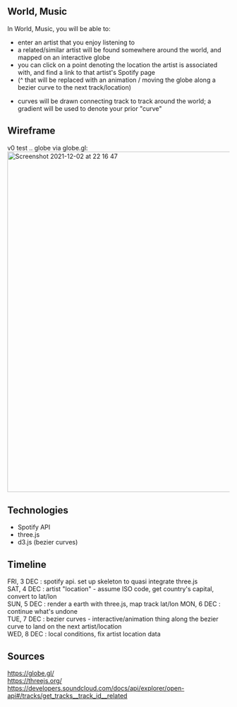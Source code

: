## World, Music
In World, Music, you will be able to:
- enter an artist that you enjoy listening to
- a related/similar artist will be found somewhere around the world, and mapped on an interactive globe
- you can click on a point denoting the location the artist is associated with, and find a link to that artist's Spotify page
- (^ that will be replaced with an animation / moving the globe along a bezier curve to the next track/location)
<!-- - if I figure out the SoundCloud SDK, you will be able to play the track on-site -->
- curves will be drawn connecting track to track around the world; a gradient will be used to denote your prior "curve"

<!--## Research
- finding related track and its "location" - as in where the artist is from?
- what if there are multiple uploads for the same track, can i find a reliable one?
- autofill? what if the track doesn't exist on soundcloud - what if a location isn't appended?
- globe design
- what if a user wants to search a new song?
- what if a related track doesn't exist?-->

## Wireframe
v0 test .. globe via globe.gl:<br>
<img width="771" alt="Screenshot 2021-12-02 at 22 16 47" src="https://user-images.githubusercontent.com/17345270/144539122-81781c31-01ee-4231-9f02-bd3178c27710.png">

## Technologies
- Spotify API
- three.js
- d3.js (bezier curves)

## Timeline
FRI, 3 DEC : spotify api. set up skeleton to quasi integrate three.js<br>
SAT, 4 DEC : artist "location" - assume ISO code, get country's capital, convert to lat/lon<br>
SUN, 5 DEC : render a earth with three.js, map track lat/lon
MON, 6 DEC : continue what's undone<br>
TUE, 7 DEC : bezier curves - interactive/animation thing along the bezier curve to land on the next artist/location<br>
WED, 8 DEC : local conditions, fix artist location data

## Sources
https://globe.gl/<br>
https://threejs.org/<br>
https://developers.soundcloud.com/docs/api/explorer/open-api#/tracks/get_tracks__track_id__related
